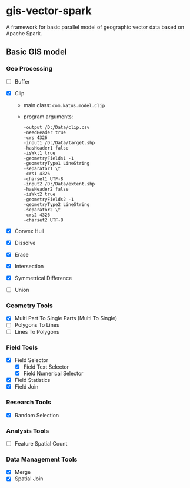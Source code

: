 # gis-vector-spark
A framework for basic parallel model of geographic vector data based on Apache Spark.

## Basic GIS model

### Geo Processing

- [ ] Buffer

- [x] Clip

  + main class: `com.katus.model.Clip`

  + program arguments: 

    ```shell
    -output /D:/Data/clip.csv
    -needHeader true
    -crs 4326
    -input1 /D:/Data/target.shp
    -hasHeader1 false
    -isWkt1 true
    -geometryFields1 -1
    -geometryType1 LineString
    -separator1 \t
    -crs1 4326
    -charset1 UTF-8
    -input2 /D:/Data/extent.shp
    -hasHeader2 false
    -isWkt2 true
    -geometryFields2 -1
    -geometryType2 LineString
    -separator2 \t
    -crs2 4326
    -charset2 UTF-8
    ```

- [x] Convex Hull

- [x] Dissolve

- [x] Erase

- [x] Intersection

- [x] Symmetrical Difference

- [ ] Union

### Geometry Tools

- [x] Multi Part To Single Parts (Multi To Single)
- [ ] Polygons To Lines
- [ ] Lines To Polygons

### Field Tools

- [x] Field Selector
  - [x] Field Text Selector
  - [x] Field Numerical Selector
- [x] Field Statistics
- [x] Field Join

### Research Tools

- [x] Random Selection

### Analysis Tools

- [ ] Feature Spatial Count

### Data Management Tools

- [x] Merge
- [x] Spatial Join